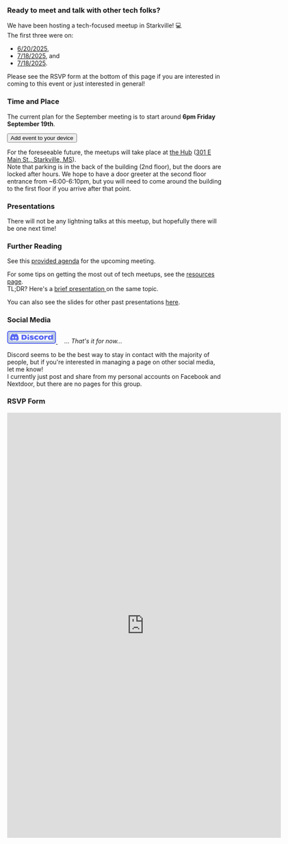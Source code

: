 ### Ready to meet and talk with other tech folks?

We have been hosting a tech-focused meetup in Starkville! 💻️  
The first three were on:
- [6/20/2025](archive/first_meetup.md),
- [7/18/2025](archive/2025-07-18_meetup.md), and
- [7/18/2025](archive/2025-08-22_meetup.md).

Please see the RSVP form at the bottom of this page if you are interested in coming to this event or just interested in general!

### Time and Place
The current plan for the September meeting is to start around **6pm Friday September 19th**.  

<link rel="stylesheet" href="styles/buttons.css">
<a href="https://calendar.online/event/page/02e0370f0273e61d23670894ff14a6ffb44f77a95f6a015c67" target="_blank">
<button id="myButton">Add event to your device</button>
</a>

For the foreseeable future, the meetups will take place at [the Hub](https://coworkmsu.com/) ([301 E Main St., Starkville, MS](https://www.google.com/maps/place/The+Hub/@33.4640187,-88.8137437,19.83z/data=!4m6!3m5!1s0x88813510f01510dd:0x454a02eaf7bde9c7!8m2!3d33.4643121!4d-88.8137627!16s%2Fg%2F11y4364z1j?entry=ttu&g_ep=EgoyMDI1MDYzMC4wIKXMDSoASAFQAw%3D%3D)).  
Note that parking is in the back of the building (2nd floor), but the doors are locked after hours. We hope to have a door greeter at the second floor entrance from ~6:00-6:10pm, but you will need to come around the building to the first floor if you arrive after that point.

### Presentations

There will not be any lightning talks at this meetup, but hopefully there will be one next time!


### Further Reading

See this [provided agenda](agenda_next.md) for the upcoming meeting.

For some tips on getting the most out of tech meetups, see the [resources page](resources.md).  
TL;DR? Here's a 
<a href="presentations\quarto\what-to-expect-at-a-tech-meetup\what-to-expect-at-a-tech-meetup.html" target="_blank">
brief presentation
</a> 
on the same topic.

You can also see the slides for other past presentations [here](presentations.md).

### Social Media
<style>
#discord-button {
        padding: 5px;
        background-color: #bfcde0;
  border: 2px solid #5865f2;
  border-radius: 5px;
}
#discord-button:hover {
  transition-duration: 0.4s;
  background-color:rgb(130, 169, 223);
  /* color: #brown; */
}

</style>

<a href="https://discord.gg/mQwu7K9dnG">
<img id="discord-button" src="images/Discord-Logo-Blurple.svg" width="100"> </img>
</a>
 &nbsp; &nbsp; <i>... That's it for now...</i>

Discord seems to be the best way to stay in contact with the majority of people, but if you're interested in managing a page on other social media, let me know!  
I currently just post and share from my personal accounts on Facebook and Nextdoor, but there are no pages for this group.

### RSVP Form

<iframe src="https://docs.google.com/forms/d/e/1FAIpQLSdATkrr859X1IKC2M7C_YYd5AVtIN-XRvTlyGOPJfVi9imTcg/viewform?embedded=true" width="640" height="993" frameborder="0" marginheight="0" marginwidth="0">Loading…</iframe>